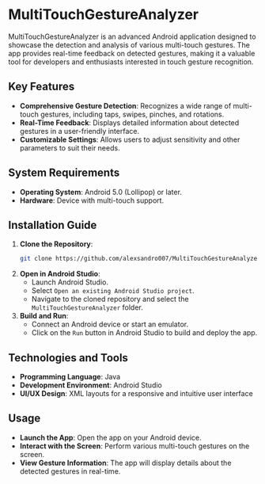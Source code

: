 # MultiTouchGestureAnalyzer

MultiTouchGestureAnalyzer is an advanced Android application designed to showcase the detection and analysis of various multi-touch gestures. The app provides real-time feedback on detected gestures, making it a valuable tool for developers and enthusiasts interested in touch gesture recognition.

## Key Features
- **Comprehensive Gesture Detection**: Recognizes a wide range of multi-touch gestures, including taps, swipes, pinches, and rotations.
- **Real-Time Feedback**: Displays detailed information about detected gestures in a user-friendly interface.
- **Customizable Settings**: Allows users to adjust sensitivity and other parameters to suit their needs.

## System Requirements
- **Operating System**: Android 5.0 (Lollipop) or later.
- **Hardware**: Device with multi-touch support.

## Installation Guide
1. **Clone the Repository**:
   ```bash
   git clone https://github.com/alexsandro007/MultiTouchGestureAnalyzer.git
   ```
2. **Open in Android Studio**:
   - Launch Android Studio.
   - Select `Open an existing Android Studio project`.
   - Navigate to the cloned repository and select the `MultiTouchGestureAnalyzer` folder.
3. **Build and Run**:
   - Connect an Android device or start an emulator.
   - Click on the `Run` button in Android Studio to build and deploy the app.

## Technologies and Tools
- **Programming Language**: Java
- **Development Environment**: Android Studio
- **UI/UX Design**: XML layouts for a responsive and intuitive user interface

## Usage
- **Launch the App**: Open the app on your Android device.
- **Interact with the Screen**: Perform various multi-touch gestures on the screen.
- **View Gesture Information**: The app will display details about the detected gestures in real-time.
